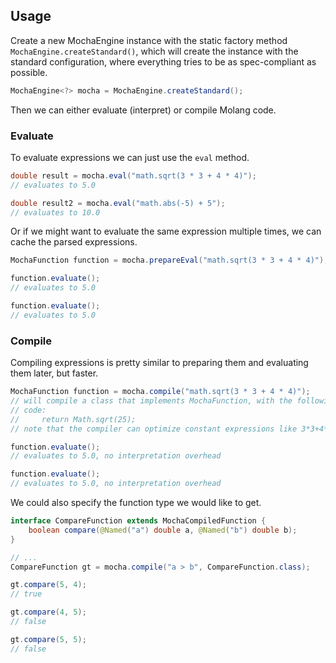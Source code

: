 ## Usage

Create a new MochaEngine instance with the static factory method `MochaEngine.createStandard()`,
which will create the instance with the standard configuration, where everything tries to be
as spec-compliant as possible.

<!--@formatter:off-->
```java
MochaEngine<?> mocha = MochaEngine.createStandard();
```
<!--@formatter:on-->

Then we can either evaluate (interpret) or compile Molang code.

### Evaluate

To evaluate expressions we can just use the `eval` method.

<!--@formatter:off-->
```java
double result = mocha.eval("math.sqrt(3 * 3 + 4 * 4)");
// evaluates to 5.0

double result2 = mocha.eval("math.abs(-5) + 5");
// evaluates to 10.0
```
<!--@formatter:on-->

Or if we might want to evaluate the same expression multiple times,
we can cache the parsed expressions.

<!--@formatter:off-->
```java
MochaFunction function = mocha.prepareEval("math.sqrt(3 * 3 + 4 * 4)");

function.evaluate();
// evaluates to 5.0

function.evaluate();
// evaluates to 5.0
```
<!--@formatter:on-->

### Compile

Compiling expressions is pretty similar to preparing them and evaluating them
later, but faster.

<!--@formatter:off-->
```java
MochaFunction function = mocha.compile("math.sqrt(3 * 3 + 4 * 4)");
// will compile a class that implements MochaFunction, with the following
// code:
//     return Math.sqrt(25);
// note that the compiler can optimize constant expressions like 3*3+4*4 to just 25

function.evaluate();
// evaluates to 5.0, no interpretation overhead

function.evaluate();
// evaluates to 5.0, no interpretation overhead
```
<!--@formatter:on-->

We could also specify the function type we would like to get.

<!--@formatter:off-->
```java
interface CompareFunction extends MochaCompiledFunction {
    boolean compare(@Named("a") double a, @Named("b") double b);
}

// ...
CompareFunction gt = mocha.compile("a > b", CompareFunction.class);

gt.compare(5, 4);
// true

gt.compare(4, 5);
// false

gt.compare(5, 5);
// false
```
<!--@formatter:on-->
